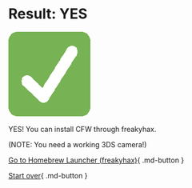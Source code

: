 # Result: YES

![Image](/images/seventeen/success.png)

YES! You can install CFW through freakyhax.

(NOTE: You need a working 3DS camera!)

[Go to Homebrew Launcher (freakyhax)](https://wiki.hacks.guide/wiki/3DS:Alternate_Exploits/Homebrew_Launcher_(freakyhax)){ .md-button } 

[Start over](/seventeen){ .md-button }